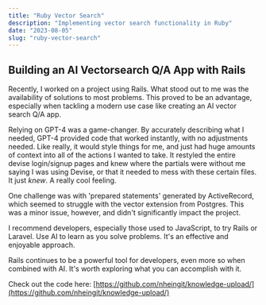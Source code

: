 ```yaml
---
title: "Ruby Vector Search"
description: "Implementing vector search functionality in Ruby"
date: "2023-08-05"
slug: "ruby-vector-search"
---
```


## Building an AI Vectorsearch Q/A App with Rails

Recently, I worked on a project using Rails. What stood out to me was the availability of solutions to most problems. This proved to be an advantage, especially when tackling a modern use case like creating an AI vector search Q/A app.

Relying on GPT-4 was a game-changer. By accurately describing what I needed, GPT-4 provided code that worked instantly, with no adjustments needed. Like really, it would style things for me, and just had huge amounts of context into all of the actions I wanted to take.
It restyled the entire devise login/signup pages and knew where the partials were without me saying I was using Devise, or that it needed to mess with these certain files. It just *knew*. A really cool feeling.

One challenge was with 'prepared statements' generated by ActiveRecord, which seemed to struggle with the vector extension from Postgres. This was a minor issue, however, and didn't significantly impact the project.

I recommend developers, especially those used to JavaScript, to try Rails or Laravel. Use AI to learn as you solve problems. It's an effective and enjoyable approach.

Rails continues to be a powerful tool for developers, even more so when combined with AI. It's worth exploring what you can accomplish with it.

Check out the code here: [https://github.com/nheingit/knowledge-upload/](https://github.com/nheingit/knowledge-upload/)